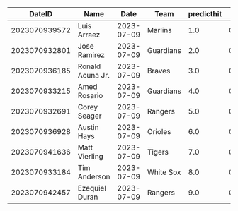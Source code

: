 DateID         |  Name              |  Date        |  Team       |  predicthit  |  predicthitproba     |  hitbool  |  Last7DaysAVG  |  Last15DaysAVG  |  Last30DaysAVG
---------------|--------------------|--------------|-------------|--------------|----------------------|-----------|----------------|-----------------|---------------
2023070939572  |  Luis Arraez       |  2023-07-09  |  Marlins    |  1.0         |  0.6370804214030762  |  False    |  0.385         |  0.315          |  0.358
2023070932801  |  Jose Ramirez      |  2023-07-09  |  Guardians  |  2.0         |  0.6022456763751627  |  False    |  0.192         |  0.265          |  0.33
2023070936185  |  Ronald Acuna Jr.  |  2023-07-09  |  Braves     |  3.0         |  0.6017203036280946  |  False    |  0.36          |  0.373          |  0.343
2023070933215  |  Amed Rosario      |  2023-07-09  |  Guardians  |  4.0         |  0.6013233572012909  |  False    |  0.375         |  0.311          |  0.328
2023070932691  |  Corey Seager      |  2023-07-09  |  Rangers    |  5.0         |  0.5996440916066041  |  False    |  0.4           |  0.351          |  0.374
2023070936928  |  Austin Hays       |  2023-07-09  |  Orioles    |  6.0         |  0.5963597351479799  |  False    |  0.25          |  0.226          |  0.338
2023070941636  |  Matt Vierling     |  2023-07-09  |  Tigers     |  7.0         |  0.5957805857819918  |  False    |  0.381         |  0.364          |  0.375
2023070933184  |  Tim Anderson      |  2023-07-09  |  White Sox  |  8.0         |  0.5948233942868237  |  False    |  0.231         |  0.158          |  0.148
2023070942457  |  Ezequiel Duran    |  2023-07-09  |  Rangers    |  9.0         |  0.5944219695242386  |  False    |  0.25          |  0.288          |  0.29
